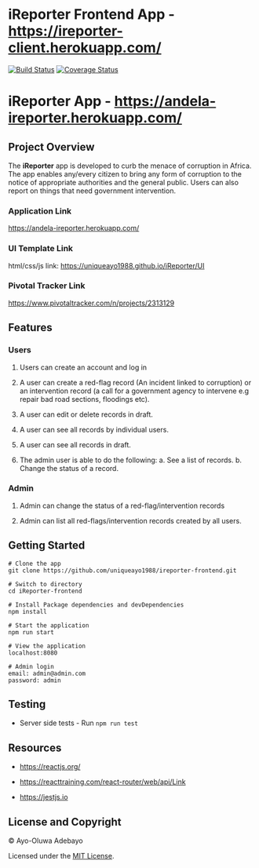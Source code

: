 # iReporter Frontend App - https://ireporter-client.herokuapp.com/
[![Build Status](https://travis-ci.org/uniqueayo1988/iReporter-frontend.svg?branch=develop)](https://travis-ci.org/uniqueayo1988/iReporter-frontend) [![Coverage Status](https://coveralls.io/repos/github/uniqueayo1988/iReporter-frontend/badge.svg?branch=develop)](https://coveralls.io/github/uniqueayo1988/iReporter-frontend?branch=develop)

# iReporter App - https://andela-ireporter.herokuapp.com/

## Project Overview
The **iReporter** app is developed to curb the menace of corruption in Africa. The app enables any/every citizen to bring any form of corruption to the notice of appropriate authorities and the general public. Users can also report on things that need government intervention.

### Application Link
https://andela-ireporter.herokuapp.com/

### UI Template Link
html/css/js link: https://uniqueayo1988.github.io/iReporter/UI

### Pivotal Tracker Link
https://www.pivotaltracker.com/n/projects/2313129

## Features

### Users

1. Users can create an account and log in

2. A user can create a red-flag record (An incident linked to corruption) or an intervention record (a call for a government agency to intervene e.g repair bad road sections, floodings etc).

3. A user can edit or delete records in draft.

4. A user can see all records by individual users.

5. A user can see all records in draft.

6. The admin user is able to do the following:
a. See a list of records.
b. Change the status of a record.

### Admin

1. Admin can change the status of a red-flag/intervention records

2. Admin can list all red-flags/intervention records created by all users.

## Getting Started

```
# Clone the app
git clone https://github.com/uniqueayo1988/ireporter-frontend.git

# Switch to directory
cd iReporter-frontend

# Install Package dependencies and devDependencies
npm install

# Start the application
npm run start

# View the application
localhost:8080

# Admin login
email: admin@admin.com
password: admin
```

## Testing
* Server side tests - Run `npm run test`

## Resources

* https://reactjs.org/

* https://reacttraining.com/react-router/web/api/Link

* https://jestjs.io

## License and Copyright

&copy; Ayo-Oluwa Adebayo

Licensed under the [MIT License](https://opensource.org/licenses/MIT).
